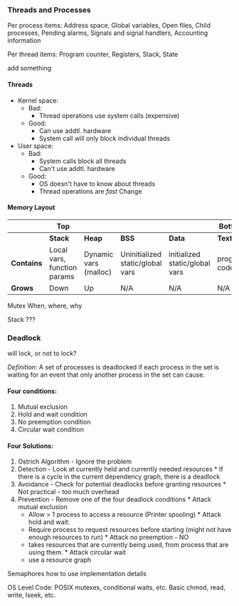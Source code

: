 ### Threads and Processes

Per process items: Address space, Global variables, Open files, Child processes, Pending alarms, Signals and signal handlers, Accounting information

Per thread items: Program counter, Registers, Stack, State

add something

#### Threads
* Kernel space:
  * Bad:
    * Thread operations use system calls (expensive)
  * Good:
    * Can use addtl. hardware
    * System call will only block individual threads
* User space:
  * Bad:
    * System calls block all threads
    * Can't use addtl. hardware
  * Good:
    * OS doesn't have to know about threads
    * Thread operations are *fast*
Change
#### Memory Layout

|               |Top        |          |         |          |    Bottom|
|---------------|-----------|----------|---------|----------|----------|
|               | **Stack** | **Heap** | **BSS** | **Data** | **Text** |
| **Contains**  | Local vars, function params | Dynamic vars (malloc) | Uninitialized static/global vars | initialized static/global vars | program code |
| **Grows**     | Down       |  Up     | N/A     | N/A      | N/A      |

Mutex
  When, where, why
  
Stack
    ???
    
### Deadlock
  will lock, or not to lock?

  *Definition*: A set of processes is deadlocked if each process in the set is waiting for an event that only another process in the set can cause.

#### Four conditions:

  1. Mutual exclusion
  2. Hold and wait condition
  3. No preemption condition
  4. Circular wait condition

#### Four Solutions:
  1. Ostrich Algorithm - Ignore the problem
  2. Detection - Look at currently held and currently needed resources
    * If there is a cycle in the current dependency graph, there is a deadlock
  3. Avoidance - Check for potential deadlocks before granting resources
    * Not practical - too much overhead
  4. Prevention - Remove one of the four deadlock conditions
    * Attack mutual exclusion
      * Allow > 1 process to access a resource (Printer spooling)
    * Attack hold and wait:
      * Require process to request resources before starting (might not have enough resources to run)
    * Attack no preemption - NO
      * takes resources that are currently being used, from process that are using them.
    * Attack circular wait
      * use a resource graph
  
Semaphores
  how to use
  implementation details
      
OS Level Code:
  POSIX
    mutexes, conditional waits, etc.
  Basic
    chmod, read, write, lseek, etc.
